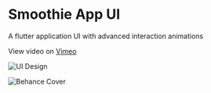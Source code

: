 # Smoothie App UI

A flutter application UI with advanced interaction animations

View video on [Vimeo](https://vimeo.com/549645972)

![UI Design](https://user-images.githubusercontent.com/55238280/116689214-6efaf200-a9d5-11eb-97c2-c0464e9ee627.gif)

![Behance Cover](https://user-images.githubusercontent.com/55238280/121681559-9a92f100-cad8-11eb-855f-ed6a0f3a300a.jpg)

